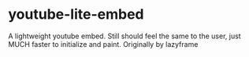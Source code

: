 # youtube-lite-embed
A lightweight youtube embed. Still should feel the same to the user, just MUCH faster to initialize and paint. Originally by lazyframe
